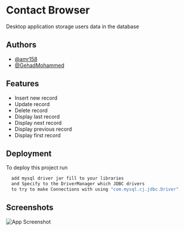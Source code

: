 
# Contact Browser

Desktop application storage users data in the database

## Authors

- [@amr158 ](https://github.com/amr158)
- [@GehadMohammed ](https://github.com/GehadMohammed)


## Features

- Insert new record
- Update record
- Delete record
- Display last record
- Display next record
- Display previous record
- Display first record



## Deployment

To deploy this project run

```bash
  add mysql driver jar fill to your libraries 
  and Specify to the DriverManager which JDBC drivers
  to try to make Connections with using "com.mysql.cj.jdbc.Driver"
```


## Screenshots

![App Screenshot](https://via.placeholder.com/468x300?text=App+Screenshot+Here)

